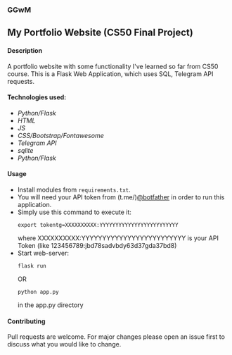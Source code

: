 ### **GGwM**
## My Portfolio Website (CS50 Final Project)

#### Description
A portfolio website with some functionality I've learned so far from CS50 course.
This is a Flask Web Application, which uses SQL, Telegram API requests.

#### Technologies used:
- *Python/Flask*
- *HTML*
- *JS*
- *CSS/Bootstrap/Fontawesome*
- *Telegram API*
- *sqlite*
- *Python/Flask*

#### Usage
- Install modules from ```requirements.txt```.
- You will need your API token from (t.me/)[@botfather](https://t.me/botfather) in order to run this application.
- Simply use this command to execute it:
	```
	export tokentg=XXXXXXXXXX:YYYYYYYYYYYYYYYYYYYYYYYYY
	```
	where XXXXXXXXXX:YYYYYYYYYYYYYYYYYYYYYYYYY is your API Token (like 123456789:jbd78sadvbdy63d37gda37bd8)
- Start web-server:
	```
	flask run
	```
	OR
	```
	python app.py
	```
	in the app.py directory
	
#### Contributing
Pull requests are welcome. For major changes please open an issue first to discuss what you would like to change.
